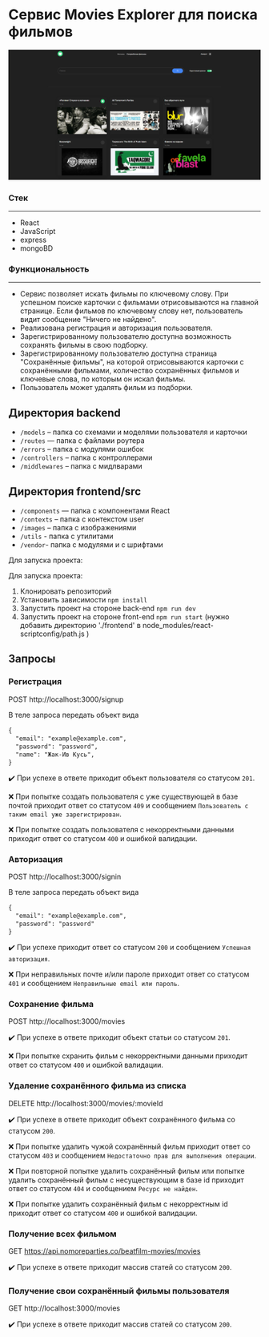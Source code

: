 # Cервис Movies Explorer для поиска фильмов

![Превью проекта Movies Explorer](./movies-explorer.png)

### Стек
---
- React
- JavaScript
- express
- mongoBD

### Функциональность
---
- Сервис позволяет искать фильмы по ключевому слову. При успешном поиске карточки с фильмами отрисовываются на главной странице. Если фильмов по ключевому слову нет, пользователь видит сообщение "Ничего не найдено".
- Реализована регистрация и авторизация пользователя.
- Зарегистрированному пользователю доступна возможность сохранять фильмы в свою подборку.
- Зарегистрированному пользователю доступна страница "Сохранённые фильмы", на которой отрисовываются карточки с сохранёнными фильмами, количество сохранённых фильмов и ключевые слова, по которым он искал фильмы.
- Пользователь может удалять фильм из подборки.

## Директория backend

* `/models` – папка со схемами и моделями пользователя и карточки
* `/routes` — папка с файлами роутера  
* `/errors` – папка с модулями ошибок
* `/controllers` – папка с контроллерами
* `/middlewares` – папка с мидлварами

## Директория frontend/src

* `/components` — папка с компонентами React  
* `/contexts` – папка с контекстом user
* `/images` – папка с изображениями
* `/utils` -  папка с утилитами
* `/vendor`- папка с модулями и с шрифтами

Для запуска проекта:

Для запуска проекта:
1. Клонировать репозиторий
2. Установить зависимости `npm install`
3. Запустить проект на стороне back-end `npm run dev`
4. Запустить проект на стороне front-end `npm run start` (нужно добавить директорию './frontend' в node_modules/react-scriptconfig/path.js )

## Запросы

### Регистрация

POST http://localhost:3000/signup

В теле запроса передать объект вида

    {
      "email": "example@example.com",
      "password": "password",
      "name": "Жак-Ив Кусь",
    }

:heavy_check_mark: При успехе в ответе приходит объект пользователя со статусом `201`.

:x: При попытке создать пользователя с уже существующей в базе почтой приходит ответ со статусом `409` и сообщением `Пользователь с таким email уже зарегистрирован`.

:x: При попытке создать пользователя с некорректными данными приходит ответ со статусом `400` и ошибкой валидации.

### Авторизация

POST http://localhost:3000/signin

В теле запроса передать объект вида

    {
      "email": "example@example.com",
      "password": "password"
    }

:heavy_check_mark: При успехе приходит ответ со статусом `200` и сообщением `Успешная авторизация`.

:x: При неправильных почте и/или пароле приходит ответ со статусом `401` и сообщением `Неправильные email или пароль`.

### Сохранение фильма

POST http://localhost:3000/movies


:heavy_check_mark: При успехе в ответе приходит объект статьи со статусом `201`.

:x: При попытке схранить фильм с некорректными данными приходит ответ со статусом `400` и ошибкой валидации.

### Удаление сохранённого фильма из списка 

DELETE http://localhost:3000/movies/:movieId

:heavy_check_mark: При успехе в ответе приходит объект сохранённого фильма со статусом `200`.

:x: При попытке удалить чужой сохранённый фильм приходит ответ со статусом `403` и сообщением `Недостаточно прав для выполнения операции`.

:x: При повторной попытке удалить сохранённый фильм или попытке удалить сохранённый фильм с несуществующим в базе id приходит ответ со статусом `404` и сообщением `Ресурс не найден`.

:x: При попытке удалить сохранённый фильм с некорректным id приходит ответ со статусом `400` и ошибкой валидации.

### Получение всех фильмом

GET https://api.nomoreparties.co/beatfilm-movies/movies

:heavy_check_mark: При успехе в ответе приходит массив статей со статусом `200`.

### Получение свои сохранённый фильмы пользователя

GET http://localhost:3000/movies

:heavy_check_mark: При успехе в ответе приходит массив статей со статусом `200`.

